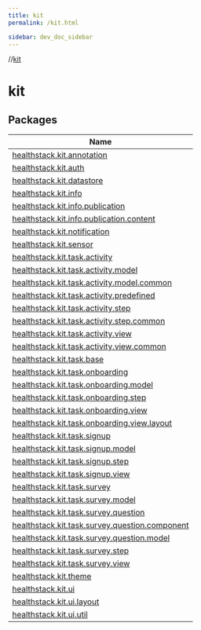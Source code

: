 ```yaml
---
title: kit
permalink: /kit.html

sidebar: dev_doc_sidebar
---
```

//[kit](kit.html)



# kit



## Packages


| Name |
|---|
| [healthstack.kit.annotation](kit/healthstack.kit.annotation/index.html) |
| [healthstack.kit.auth](kit/healthstack.kit.auth/index.html) |
| [healthstack.kit.datastore](kit/healthstack.kit.datastore/index.html) |
| [healthstack.kit.info](kit/healthstack.kit.info/index.html) |
| [healthstack.kit.info.publication](kit/healthstack.kit.info.publication/index.html) |
| [healthstack.kit.info.publication.content](kit/healthstack.kit.info.publication.content/index.html) |
| [healthstack.kit.notification](kit/healthstack.kit.notification/index.html) |
| [healthstack.kit.sensor](kit/healthstack.kit.sensor/index.html) |
| [healthstack.kit.task.activity](kit/healthstack.kit.task.activity/index.html) |
| [healthstack.kit.task.activity.model](kit/healthstack.kit.task.activity.model/index.html) |
| [healthstack.kit.task.activity.model.common](kit/healthstack.kit.task.activity.model.common/index.html) |
| [healthstack.kit.task.activity.predefined](kit/healthstack.kit.task.activity.predefined/index.html) |
| [healthstack.kit.task.activity.step](kit/healthstack.kit.task.activity.step/index.html) |
| [healthstack.kit.task.activity.step.common](kit/healthstack.kit.task.activity.step.common/index.html) |
| [healthstack.kit.task.activity.view](kit/healthstack.kit.task.activity.view/index.html) |
| [healthstack.kit.task.activity.view.common](kit/healthstack.kit.task.activity.view.common/index.html) |
| [healthstack.kit.task.base](kit/healthstack.kit.task.base/index.html) |
| [healthstack.kit.task.onboarding](kit/healthstack.kit.task.onboarding/index.html) |
| [healthstack.kit.task.onboarding.model](kit/healthstack.kit.task.onboarding.model/index.html) |
| [healthstack.kit.task.onboarding.step](kit/healthstack.kit.task.onboarding.step/index.html) |
| [healthstack.kit.task.onboarding.view](kit/healthstack.kit.task.onboarding.view/index.html) |
| [healthstack.kit.task.onboarding.view.layout](kit/healthstack.kit.task.onboarding.view.layout/index.html) |
| [healthstack.kit.task.signup](kit/healthstack.kit.task.signup/index.html) |
| [healthstack.kit.task.signup.model](kit/healthstack.kit.task.signup.model/index.html) |
| [healthstack.kit.task.signup.step](kit/healthstack.kit.task.signup.step/index.html) |
| [healthstack.kit.task.signup.view](kit/healthstack.kit.task.signup.view/index.html) |
| [healthstack.kit.task.survey](kit/healthstack.kit.task.survey/index.html) |
| [healthstack.kit.task.survey.model](kit/healthstack.kit.task.survey.model/index.html) |
| [healthstack.kit.task.survey.question](kit/healthstack.kit.task.survey.question/index.html) |
| [healthstack.kit.task.survey.question.component](kit/healthstack.kit.task.survey.question.component/index.html) |
| [healthstack.kit.task.survey.question.model](kit/healthstack.kit.task.survey.question.model/index.html) |
| [healthstack.kit.task.survey.step](kit/healthstack.kit.task.survey.step/index.html) |
| [healthstack.kit.task.survey.view](kit/healthstack.kit.task.survey.view/index.html) |
| [healthstack.kit.theme](kit/healthstack.kit.theme/index.html) |
| [healthstack.kit.ui](kit/healthstack.kit.ui/index.html) |
| [healthstack.kit.ui.layout](kit/healthstack.kit.ui.layout/index.html) |
| [healthstack.kit.ui.util](kit/healthstack.kit.ui.util/index.html) |

